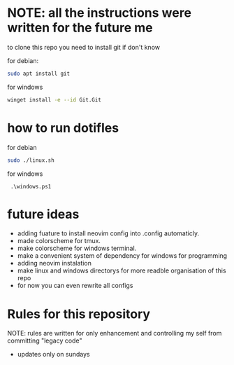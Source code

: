 # NOTE: all the instructions were written for the future me
to clone this repo you need to install git if don't know

for debian:
```bash 
sudo apt install git 
```
for windows 
``` bash
winget install -e --id Git.Git
```

# how to run dotifles 

for debian 
```bash 
sudo ./linux.sh
```

for windows
```
 .\windows.ps1
```

# future ideas
- adding fuature to install neovim config into .config automaticly.
- made colorscheme for tmux.
- make colorscheme for windows terminal.
- make a convenient system of dependency for windows for programming 
- adding neovim  instalation
- make linux and windows directorys for more readble organisation of this repo
- for now you can even rewrite all configs

# Rules for this repository

NOTE: rules are written for only enhancement and controlling my self from committing "legacy code"
- updates only on sundays
